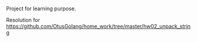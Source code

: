 Project for learning purpose.

Resolution for https://github.com/OtusGolang/home_work/tree/master/hw02_unpack_string
